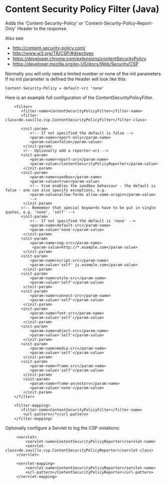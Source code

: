 Content Security Policy Filter (Java)
===========================

Adds the 'Content-Security-Policy' or 'Content-Security-Policy-Report-Only' Header to the response. 

Also see: 
 - http://content-security-policy.com/
 - http://www.w3.org/TR/CSP/#directives
 - https://developer.chrome.com/extensions/contentSecurityPolicy
 - https://developer.mozilla.org/en-US/docs/Web/Security/CSP

Normally you will only need a limited number or none of the init parameters. If no init parameter is defined the Header will look like this:

    Content-Security-Policy = default-src 'none'

Here is an example full configuration of the ContentSecurityPolicyFilter. 
 
        <filter>
           <filter-name>ContentSecurityPolicyFilter</filter-name>
           <filter-class>de.saville.csp.ContentSecurityPolicyFilter</filter-class>
           
           <init-param>
               <!-- If not specified the default is false -->
               <param-name>report-only</param-name>
               <param-value>false</param-value>
            </init-param>
            <!-- Optionally add a reporter-uri -->            
           <init-param>
               <param-name>report-uri</param-name>
               <param-value>/ContentSecurityPolicyReporter</param-value>
            </init-param>
           <init-param>
               <param-name>sandbox</param-name>
               <param-value>true</param-value>
               <!-- true enables the sandbox behaviour - the default is false - one can also specify exceptions, e.g.
               <param-value>allow-forms allow-same-origin</param-value>
               -->
            </init-param>
           <!-- Remember that special keywords have to be put in single quotes, e.g. 'none', 'self' -->
           <init-param>
               <!-- If not specified the default is 'none' -->
               <param-name>default-src</param-name>
               <param-value>'none'</param-value>
            </init-param>
           <init-param>
               <param-name>img-src</param-name>
                <param-value>http://*.example.com</param-value>
            </init-param>
           <init-param>
               <param-name>script-src</param-name>
               <param-value>'self' js.example.com</param-value>
            </init-param>
           <init-param>
               <param-name>style-src</param-name>
               <param-value>'self'</param-value>
            </init-param>  
           <init-param>
               <param-name>connect-src</param-name>
               <param-value>'self'</param-value>
            </init-param> 
           <init-param>
               <param-name>font-src</param-name>
               <param-value>'self'</param-value>
            </init-param>   
           <init-param>
               <param-name>object-src</param-name>
               <param-value>'self'</param-value>
            </init-param>  
           <init-param>
               <param-name>media-src</param-name>
               <param-value>'self'</param-value>
            </init-param> 
           <init-param>
               <param-name>frame-src</param-name>
               <param-value>'self'</param-value>
            </init-param>
            <init-param>
               <param-name>frame-ancestors</param-name>
               <param-value>'none'</param-value>
            </init-param>  
        </filter>
        
        <filter-mapping> 
           <filter-name>ContentSecurityPolicyFilter</filter-name>
            <url-pattern>/*</url-pattern>
        </filter-mapping>
        
        
Optionally configure a Servlet to log the CSP violations:    
    
         <servlet>
             <servlet-name>ContentSecurityPolicyReporter</servlet-name>
             <servlet-class>de.saville.csp.ContentSecurityPolicyReporter</servlet-class>
         </servlet>
 
         <servlet-mapping>
             <servlet-name>ContentSecurityPolicyReporter</servlet-name>
             <url-pattern>/ContentSecurityPolicyReporter</url-pattern>
         </servlet-mapping>          
